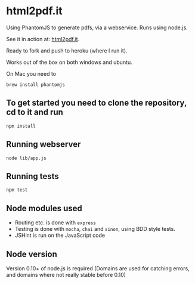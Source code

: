 html2pdf.it
===========
Using PhantomJS to generate pdfs, via a webservice. Runs using node.js.

See it in action at: [html2pdf.it](http://www.html2pdf.it).

Ready to fork and push to heroku (where I run it).

Works out of the box on both windows and ubuntu.

On Mac you need to
```
brew install phantomjs
```

To get started you need to clone the repository, cd to it and run
-----------
```
npm install
```

Running webserver
-----------
```
node lib/app.js
```

Running tests
-----------
```
npm test
```

Node modules used
----------------
- Routing etc. is done with `express`
- Testing is done with `mocha`, `chai` and `sinon`, using BDD style tests.
- JSHint is run on the JavaScript code

Node version
------------
Version 0.10+ of node.js is required (Domains are used for catching errors, and domains where not really stable before 0.10)
